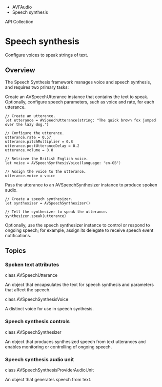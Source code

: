 

- AVFAudio
-  Speech synthesis 

API Collection

# Speech synthesis

Configure voices to speak strings of text.

## Overview

The Speech Synthesis framework manages voice and speech synthesis, and requires two primary tasks:

Create an AVSpeechUtterance instance that contains the text to speak. Optionally, configure speech parameters, such as voice and rate, for each utterance.

```
// Create an utterance.
let utterance = AVSpeechUtterance(string: "The quick brown fox jumped over the lazy dog.")

// Configure the utterance.
utterance.rate = 0.57
utterance.pitchMultiplier = 0.8
utterance.postUtteranceDelay = 0.2
utterance.volume = 0.8

// Retrieve the British English voice.
let voice = AVSpeechSynthesisVoice(language: "en-GB")

// Assign the voice to the utterance.
utterance.voice = voice
```

Pass the utterance to an AVSpeechSynthesizer instance to produce spoken audio.

```
// Create a speech synthesizer.
let synthesizer = AVSpeechSynthesizer()

// Tell the synthesizer to speak the utterance.
synthesizer.speak(utterance)
```

Optionally, use the speech synthesizer instance to control or respond to ongoing speech; for example, assign its delegate to receive speech event notifications.

## Topics

### Spoken text attributes

class AVSpeechUtterance

An object that encapsulates the text for speech synthesis and parameters that affect the speech.

class AVSpeechSynthesisVoice

A distinct voice for use in speech synthesis.

### Speech synthesis controls

class AVSpeechSynthesizer

An object that produces synthesized speech from text utterances and enables monitoring or controlling of ongoing speech.

### Speech synthesis audio unit

class AVSpeechSynthesisProviderAudioUnit

An object that generates speech from text.

